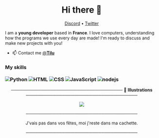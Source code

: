 <h1 align="center">Hi there 👋</h1>

<p align="center">
  <a href="https://discord.com/users/140917356980338688">Discord</a> •
  <a href="https://twitter.com/__Tilu__">Twitter</a>
</p>

I am a __young developer__ based in __France__. I love computers, understanding how the programs we use every day are made! I'm ready to discuss and make new projects with you!

* 📫 Contact me [@__Tilu__](https://twitter.com/__Tilu__)

### My skills <br/> <br/>  ![Python](https://img.shields.io/badge/-Python-0077B5?style=flat&logoColor=white&logo=python) ![HTML](https://img.shields.io/badge/-HTML-ff0d00?style=flat&logoColor=white&logo=html5) ![CSS](https://img.shields.io/badge/-CSS-196eff?style=flat&logoColor=white&logo=css3) ![JavaScript](https://camo.githubusercontent.com/4fdfb0cf06c96ca8a5ab446e39e0518bb0ad5380a284c2e7bb9e3d23c34f9626/68747470733a2f2f696d672e736869656c64732e696f2f62616467652f2d4a6176617363726970742d4646454530303f7374796c653d666c61742d737175617265266c6f676f3d6a617661736372697074266c6f676f436f6c6f723d626c61636b) ![nodejs](https://img.shields.io/badge/-NodeJS-43853D?style=flat-square&logo=Node.js&logoColor=white)
<p align="center">
───────────────────────────────────── 🎨 <strong>Illustrations</strong> ─────────────────────────────────────
</p>
 <p align="center">
  <img src="https://media.giphy.com/media/vMSXa7KFGx49aeeXhe/giphy.gif">
</p>
<p align="center">
─────────────────────────────────────
</p>
<p align="center">
J'vais pas dans vos fêtes, moi j'reste dans ma cachette.
</p>

<p align="center">
─────────────────────────────────────
 </p>
